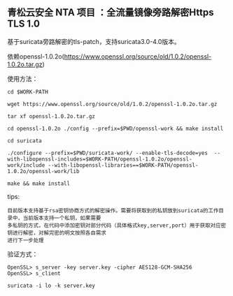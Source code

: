 ## 青松云安全 NTA 项目 ：全流量镜像旁路解密Https TLS 1.0 

基于suricata旁路解密的tls-patch，支持suricata3.0-4.0版本。

依赖openssl-1.0.2o(https://www.openssl.org/source/old/1.0.2/openssl-1.0.2o.tar.gz)

使用方法：

```
cd $WORK-PATH

wget https://www.openssl.org/source/old/1.0.2/openssl-1.0.2o.tar.gz

tar xf openssl-1.0.2o.tar.gz

cd openssl-1.0.2o ./config --prefix=$PWD/openssl-work && make install

cd suricata

./configure --prefix=$PWD/suricata-work/ --enable-tls-decode=yes  --with-libopenssl-includes=$WORK-PATH/openssl-1.0.2o/openssl-work/include --with-libopenssl-libraries==$WORK-PATH/openssl-1.0.2o/openssl-work/lib

make && make install
```

tips:

	目前版本支持基于rsa密钥协商方式的解密操作。需要将获取到的私钥放到suricata的工作目录中，当前版本支持一个私钥，如果需要
	多私钥的方式，在代码中添加密钥对部分代码（具体格式key,server,port）用于获取对应密钥进行解密，对解完密的明文按照各自需求
	进行下一步处理
验证方式：

```
OpenSSL> s_server -key server.key -cipher AES128-GCM-SHA256
OpenSSL> s_client

suricata -i lo -k server.key
```
